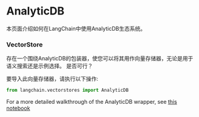 # AnalyticDB


本页面介绍如何在LangChain中使用AnalyticDB生态系统。


### VectorStore


存在一个围绕AnalyticDB的包装器，使您可以将其用作向量存储器，无论是用于语义搜索还是示例选择。
是否可行？


要导入此向量存储器，请执行以下操作:
```python
from langchain.vectorstores import AnalyticDB

```



For a more detailed walkthrough of the AnalyticDB wrapper, see [this notebook](../modules/indexes/vectorstores/examples/analyticdb.ipynb)

